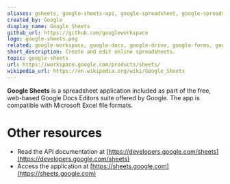 ```yaml
---
aliases: gsheets, google-sheets-api, google-spreadsheet, google-spreadsheets
created_by: Google
display_name: Google Sheets
github_url: https://github.com/googleworkspace
logo: google-sheets.png
related: google-workspace, google-docs, google-drive, google-forms, google-slides, spreadsheet
short_description: Create and edit online spreadsheets.
topic: google-sheets
url: https://workspace.google.com/products/sheets/
wikipedia_url: https://en.wikipedia.org/wiki/Google_Sheets
---
```

**Google Sheets** is a spreadsheet application included as part of the free, web-based Google Docs Editors suite offered by Google. The app is compatible with Microsoft Excel file formats.

# Other resources
- Read the API documentation at [https://developers.google.com/sheets](https://developers.google.com/sheets)
- Access the application at [https://sheets.google.com](https://sheets.google.com)
